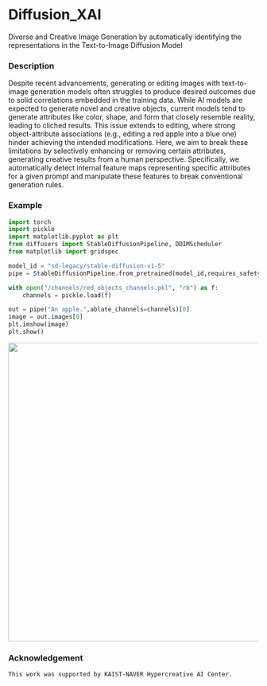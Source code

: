 # Diffusion_XAI  
Diverse and Creative Image Generation by automatically identifying the representations in the Text-to-Image Diffusion Model


### Description  
Despite recent advancements, generating or editing images with text-to-image generation models often struggles to produce desired outcomes due to solid correlations embedded in the training data. While AI models are expected to generate novel and creative objects, current models tend to generate attributes like color, shape, and form that closely resemble reality, leading to cliched results. This issue extends to editing, where strong object-attribute associations (e.g., editing a red apple into a blue one) hinder achieving the intended modifications. Here, we aim to break these limitations by selectively enhancing or removing certain attributes, generating creative results from a human perspective. Specifically, we automatically detect internal feature maps representing specific attributes for a given prompt and manipulate these features to break conventional generation rules.  


### Example
```python
import torch
import pickle
import matplotlib.pyplot as plt
from diffusers import StableDiffusionPipeline, DDIMScheduler
from matplotlib import gridspec

model_id = "sd-legacy/stable-diffusion-v1-5"
pipe = StableDiffusionPipeline.from_pretrained(model_id,requires_safety_checker=False,safety_checker=None).to('cuda')

with open("/channels/red_objects_channels.pkl", "rb") as f:
    channels = pickle.load(f)

out = pipe("An apple.",ablate_channels=channels)[0]
image = out.images[0]
plt.imshow(image)
plt.show()
```

  
<p align="center">
    <img src="assets/apple_ablations.jpg" width="600"> 
</p>

### Acknowledgement
```
This work was supported by KAIST-NAVER Hypercreative AI Center.
```

